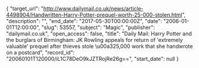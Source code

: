 {
  "target_url": "http://www.dailymail.co.uk/news/article-4498904/Handwritten-Harry-Potter-prequel-worth-25-000-stolen.html", 
  "description": "", 
  "end_date": "2017-05-30T00:00:00Z", 
  "date": "2006-01-01T12:00:00", 
  "slug": 53557, 
  "subject": "Magic", 
  "publisher": "dailymail.co.uk", 
  "open_access": false, 
  "title": "Daily Mail: Harry Potter and the burglars of Birmingham: JK Rowling appeals for return of 'extremely valuable' prequel after thieves stole \u00a325,000 work that she handwrote on a postcard", 
  "record_id": "20060101T120000/iL1C78DeO9kJZTRojRe26g==", 
  "start_date": null
}

